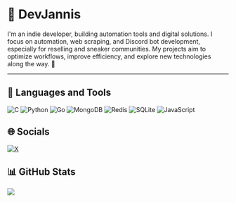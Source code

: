 # 💫 DevJannis
I'm an indie developer, building automation tools and digital solutions. I focus on automation, web scraping, and Discord bot development, especially for reselling and sneaker communities. My projects aim to optimize workflows, improve efficiency, and explore new technologies along the way. 🚀

---

## 🧰 Languages and Tools
![C](https://img.shields.io/badge/C-%2300599C.svg?style=flat&logo=c&logoColor=white)  ![Python](https://img.shields.io/badge/Python-3670A0?style=flat&logo=python&logoColor=ffdd54)  ![Go](https://img.shields.io/badge/Go-%2300ADD8.svg?style=flat&logo=go&logoColor=white)  ![MongoDB](https://img.shields.io/badge/MongoDB-%234ea94b.svg?style=flat&logo=mongodb&logoColor=white)  ![Redis](https://img.shields.io/badge/Redis-%23DD0031.svg?style=flat&logo=redis&logoColor=white)  ![SQLite](https://img.shields.io/badge/SQLite-%2307405e.svg?style=flat&logo=sqlite&logoColor=white)  ![JavaScript](https://img.shields.io/badge/javascript-%23323330.svg?style=flat&logo=javascript&logoColor=%23F7DF1E)

## 🌐 Socials  
[![X](https://img.shields.io/badge/X-black.svg?logo=X&logoColor=white)](https://x.com/dev_jannis)  


## 📊 GitHub Stats  
![](https://nirzak-streak-stats.vercel.app/?user=devjannis&theme=dark&hide_border=true) 
